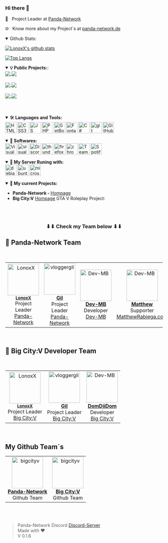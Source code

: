 ### Hi there 👋

💼&nbsp;&nbsp;&nbsp;Project Leader at <a href="https://panda-network.de">Panda-Network</a>

🌐&nbsp;&nbsp;&nbsp;Know more about my Project´s at <a href="https://panda-network.de" target="_blank">panda-network.de</a>
<br>

<details open>
<summary>Github Stats:</b></summary>

[![LonoxX's github stats](https://github-readme-stats.vercel.app/api?username=LonoxX&layout=dark&show_icons=true)](https://github.com/LonoxX)

[![Top Langs](https://github-readme-stats.vercel.app/api/top-langs/?username=LonoxX&layout=compact)](https://github.com/LonoxX)

</details>

<details open>
<summary><b>💡 Public Projects:</b>: </summary>

<a href="https://github.com/PNPanda-Network/Coming-Soon-Template">
  <img align="center" src="https://github-readme-stats.vercel.app/api/pin/?username=PNPanda-Network&repo=Coming-Soon-Template" />
</a>

<a href="https://github.com/PNPanda-Network/Shoutcast-Proxy">
  <img align="center" src="https://github-readme-stats.vercel.app/api/pin/?username=PNPanda-Network&repo=Shoutcast-Proxy" />
</a>
<br><br>
<a href="https://github.com/LonoxX/MOTD">
  <img align="center" src="https://github-readme-stats.vercel.app/api/pin/?username=LonoxX&repo=Customize-MOTD" />
</a>

<a href="https://github.com/LonoxX/Database-Backup-Script">
  <img align="center" src="https://github-readme-stats.vercel.app/api/pin/?username=LonoxX&repo=Database-Backup-Script" />
</a>
<br><br>
<a href="https://github.com/LonoxX/Ordnerliebe">
  <img align="center" src="https://github-readme-stats.vercel.app/api/pin/?username=LonoxX&repo=Ordnerliebe" />
</a>

<a href="https://github.com/LonoxX/htaccess-test">
  <img align="center" src="https://github-readme-stats.vercel.app/api/pin/?username=LonoxX&repo=htaccess-test" />
</a>

</details>
<br /><br /><br />

<details open>
<summary>🛠️<b> Languages and Tools:</b> </summary>
<a href="https://www.w3schools.com/html/" target="_blank"><img align="left" alt="HTML5" width="36px" src="https://cdn.panda-network.de/img/logos/HTML5.png" /></a>
<a href="https://www.w3schools.com/css/" target="_blank"><img align="left" alt="CSS3" width="36px" src="https://cdn.panda-network.de/img/logos/CSS3.png" /></a>
<a href="https://www.w3schools.com/js/" target="_blank"><img align="left" alt="JS" width="36px" src="https://cdn.panda-network.de/img/logos/JS.png" /></a>
<a href="https://www.w3schools.com/php/" target="_blank"><img align="left" alt="PHP" width="36px" src="https://cdn.panda-network.de/img/logos/PHP.png" /></a>
  <a href="https://getbootstrap.com" target="_blank"> <img align="left" alt="GetBootstrap" width="36px" src="https://cdn.mbdev.cc/cdn/github/getbootstrap.png"/></a>
  <a href="https://fontawesome.com" target="_blank"> <img align="left" alt="Fontawesome" width="36px" src="https://cdn.mbdev.cc/cdn/github/fontawesome.png"/></a>
<a href="https://docs.microsoft.com/de-de/dotnet/csharp/tour-of-csharp/" target="_blank"><img align="left" alt="C#" width="36px" src="https://cdn.panda-network.de/img/logos/CSHARP.png" /></a>
<a href="https://git-scm.com/" target="_blank"> <img align="left" alt="git" width="36px" src="https://cdn.panda-network.de/img/logos/git.png"/></a>
<a href="https://github.com/LonoxX/" target="_blank"> <img align="left" alt="GitHub" width="36px" src="https://cdn.panda-network.de/img/logos/github.png"/></a>
</details>
<br /><br /><br />

<details open>
<summary>💾<b> Softwares:</b> </summary>
<a href="https://code.visualstudio.com/" target="_blank"> <img align="left" alt="Visual Studio Code" width="36px" src="https://cdn.panda-network.de/img/logos/vscode.png"/></a>
<a href="https://visualstudio.microsoft.com/de/" target="_blank"> <img align="left" alt="visualstudio" width="36px" src="https://cdn.panda-network.de/img/logos/vs.png"/></a>
<a href="https://discord.com/" target="_blank"> <img align="left" alt="Discord" width="36px" src="https://cdn.panda-network.de/img/logos/discord.png"/></a>
<a href="https://www.thunderbird.net" target="_blank"> <img align="left" alt="thunderbird" width="36px" src="https://cdn.panda-network.de/img/logos/thunderbird.png"/></a>
<a href="https://www.mozilla.org/" target="_blank"> <img align="left" alt="firefox" width="36px" src="https://cdn.panda-network.de/img/logos/firefox.png"/></a>
<a href="https://www.google.com/intl/de_de/chrome/" target="_blank"> <img align="left" alt="chrome" width="36px" src="https://cdn.panda-network.de/img/logos/chrome.png"/></a>
<a href="https://www.teamspeak.com/" target="_blank"> <img align="left" alt="TeamSpeak" width="36px" src="https://cdn.panda-network.de/img/logos/teamspeak.png"/></a>
<a href="https://www.spotify.com/" target="_blank"> <img align="left" alt="Spotify" width="36px" src="https://cdn.panda-network.de/img/logos/spotify.png"/></a>
</details>
<br /><br /><br />

<details open>
<summary>🤖<b> My Server Runing with:</b> </summary>
<a href="https://www.debian.org/" target="_blank"><img align="left" alt="debian" width="36px" src="https://cdn.panda-network.de/img/logos/debian.png" /></a>
<a href="https://ubuntu.com/" target="_blank"><img align="left" alt="ubuntu" width="36px" src="https://cdn.panda-network.de/img/logos/ubuntu.png" /></a>
<a href="https://www.microsoft.com/" target="_blank"><img align="left" alt="microsoft" width="36px" src="https://cdn.panda-network.de/img/logos/microsoft.png" /></a>
</details>
<br /><br /><br />

<details open>
 <summary>👑<b> My current Projects:</b></summary>
  <ul>
    <li><b>Panda-Network - </b> <a href="https://panda-network.de/">Hompage</a></li> 
    <li><b>Big City:V</b> <a href="https://bigcityv.de/">Hompage</a> GTA V Roleplay Project:</li>
 </ul>
</details>
<br>
<br>


<h3 align="center">
	⬇⬇ Check my Team below ⬇⬇
</h3>

## 🐼 Panda-Network Team

<table>
  <tr>
    <td align="center">
      <a href="https://github.com/LonoxX"><img src="https://avatars3.githubusercontent.com/u/35597628?v=4" width="100px;" alt="LonoxX"/></a><br />
        <sub><b><a href="https://github.com/LonoxX">LonoxX</b></a></sub><br />Project Leader<br /><a href="https://panda-network.de/">Panda-Network</a>
    </td>
    <td align="center">
      <a href="https://github.com/vloggergil"><img src="https://avatars3.githubusercontent.com/u/23207852?v=4" width="100px;" alt="vloggergil"/><br />
        <sub><b><a href="https://github.com/vloggergil">Gil</b></a></sub><br />Project Leader<br /><a href="https://panda-network.de/">Panda-Network</a>
    </td>
		<br>
    <td align="center">
      <a href="https://github.com/dev-mb"><img src="https://avatars3.githubusercontent.com/u/50833616?v=4" width="100px;" alt="Dev-MB"/><br />
        <sub><b><a href="https://github.com/dev-mb">Dev-MB</b></a></sub><br />Developer<br /><a href="https://dev-mb.dev/">Dev-MB</a>
    </td>
    <td align="center">
      <a href="https://github.com/matthewrabiega"><img src="https://avatars.githubusercontent.com/u/69539728?v=4" width="100px;" alt="Dev-MB"/><br />
        <sub><b><a href="https://github.com/matthewrabiega">Matthew</b></a></sub><br />Supporter<br /><a href="https://matthewrabiega.com">MatthewRabiega.com</a>
    </td>
    <td align="center">
      <a href="https://github.com/YourLifeRPG"><img src="https://avatars.githubusercontent.com/u/76496942?v=4" width="100px;" alt="Dev-MB"/><br />
        <sub><b><a href="https://github.com/YourLifeRPG">CHX31</b></a></sub><br />Supporter<br /><a href="https://panda-network.de/">Panda-Network</a>
    </td>
  </tr>
</table>
<br>

## 🍷 Big City:V Developer Team
<br>
<table>
  <tr>
    <td align="center">
      <a href="https://github.com/LonoxX"><img src="https://avatars3.githubusercontent.com/u/35597628?v=4" width="100px;" alt="LonoxX"/></a><br />
        <sub><b><a href="https://github.com/LonoxX">LonoxX</b></a></sub><br />Project Leader<br /><a href="https://bigcityv.de/">Big City:V</a>
    </td>
    <td align="center">
      <a href="https://github.com/vloggergil"><img src="https://avatars3.githubusercontent.com/u/23207852?v=4" width="100px;" alt="vloggergil"/><br />
        <sub><b><a href="https://github.com/vloggergil">Gil</b></a></sub><br />Project Leader<br /><a href="https://bigcityv.de/">Big City:V</a>
    </td>
    <td align="center">
      <a href="https://github.com/DomDiiDom"><img src="https://avatars.githubusercontent.com/u/76659946?v=4" width="100px;" alt="Dev-MB"/><br />
        <sub><b><a href="https://github.com/DomDiiDom">DomDiiDom</b></a></sub><br />Developer<br /><a href="https://bigcityv.de/">Big City:V</a>
    </td>
  </tr>
</table>
<br>

## My Github Team´s
<table>
  <tr>
    <td align="center">
      <a href="https://github.com/PNPanda-Network"><img src="https://avatars3.githubusercontent.com/u/65515415?v=4" width="100px;" alt="bigcityv"/><br />
        <sub><b><a href="https://github.com/PNPanda-Network">Panda-Network</b></a></sub>
        <br/>Github Team
    </td>
    <td align="center">
      <a href="https://github.com/bigcityv"><img src="https://avatars3.githubusercontent.com/u/87903695?v=4" width="100px;" alt="bigcityv"/><br />
        <sub><b><a href="https://github.com/bigcityv">Big City:V</b></a></sub>
        <br/>Github Team
    </td>
  </tr>
</table>

<br/>
<br/>

> Panda-Network Discord [Discord-Server](https://discord.gg/z8ScRvf) <br>
> Made with :heart: <br>
> V 0.1.6 <br>
